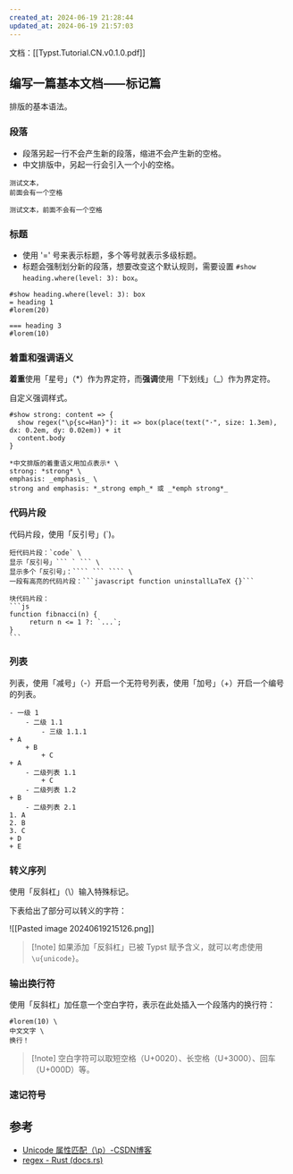 ```yaml
---
created_at: 2024-06-19 21:28:44
updated_at: 2024-06-19 21:57:03
---
```

文档：[[Typst.Tutorial.CN.v0.1.0.pdf]]

## 编写一篇基本文档⸺标记篇

排版的基本语法。

### 段落

- 段落另起一行不会产生新的段落，缩进不会产生新的空格。
- 中文排版中，另起一行会引入一个小的空格。

````typst
测试文本，
前面会有一个空格

测试文本，前面不会有一个空格
````

### 标题

- 使用 '=' 号来表示标题，多个等号就表示多级标题。
- 标题会强制划分新的段落，想要改变这个默认规则，需要设置 `#show heading.where(level: 3): box`。

````typst
#show heading.where(level: 3): box
= heading 1
#lorem(20)

=== heading 3
#lorem(10)
````

### 着重和强调语义

**着重**使用「星号」（\*）作为界定符，而**强调**使用「下划线」（\_）作为界定符。

自定义强调样式。
```typst
#show strong: content => {
  show regex("\p{sc=Han}"): it => box(place(text("·", size: 1.3em), dx: 0.2em, dy: 0.02em)) + it
  content.body
}

*中文排版的着重语义用加点表示* \
strong: *strong* \
emphasis: _emphasis_ \
strong and emphasis: *_strong emph_* 或 _*emph strong*_
```

### 代码片段

代码片段，使用「反引号」(\`)。

````typst
短代码片段：`code` \
显示「反引号」``` ` ``` \
显示多个「反引号」：```` ``` ```` \
一段有高亮的代码片段：```javascript function uninstallLaTeX {}```

块代码片段：
```js 
function fibnacci(n) {
	 return n <= 1 ?: `...`;
} 
```
````

### 列表

列表，使用「减号」（-）开启一个无符号列表，使用「加号」（+）开启一个编号的列表。

```typst
- 一级 1
	- 二级 1.1
		- 三级 1.1.1
+ A
	+ B
		+ C
+ A
	- 二级列表 1.1
		+ C
	- 二级列表 1.2
+ B
	- 二级列表 2.1
1. A
2. B
3. C
+ D
+ E
```

### 转义序列

使用「反斜杠」（\）输入特殊标记。

下表给出了部分可以转义的字符：  

![[Pasted image 20240619215126.png]]

>[!note] 如果添加「反斜杠」已被 Typst 赋予含义，就可以考虑使用 `\u{unicode}`。

### 输出换行符

使用「反斜杠」加任意一个空白字符，表示在此处插入一个段落内的换行符：

```typst
#lorem(10) \
中文文字 \
换行！
```

>[!note] 空白字符可以取短空格（U+0020）、长空格（U+3000）、回车（U+000D）等。

### 速记符号



## 参考

- [Unicode 属性匹配（\p）-CSDN博客](https://blog.csdn.net/qiang_zi_/article/details/103072074)
- [regex - Rust (docs.rs)](https://docs.rs/regex/latest/regex/)